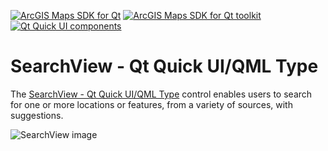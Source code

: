 [![ArcGIS Maps SDK for Qt](https://img.shields.io/badge/ArcGIS%20Maps%20SDK%20for%20Qt-0b5394)](https://developers.arcgis.com/qt/) [![ArcGIS Maps SDK for Qt toolkit](https://img.shields.io/badge/ArcGIS%20Maps%20SDK%20for%20Qt%20toolkit-ea4d13)](https://github.com/Esri/arcgis-maps-sdk-toolkit-qt) [![Qt Quick UI components](https://img.shields.io/badge/Qt%20Qt%20Quick%20UI%20components-ea4d13)](../../toolkitcpp/)

# SearchView - Qt Quick UI/QML Type

The [SearchView - Qt Quick UI/QML Type](https://developers.arcgis.com/qt/toolkit/api-reference/qml-searchview.html) control enables users to search for one or more locations or features, from a variety of sources, with suggestions. 

![SearchView image](https://developers.arcgis.com/qt/toolkit/api-reference/images/search.png)